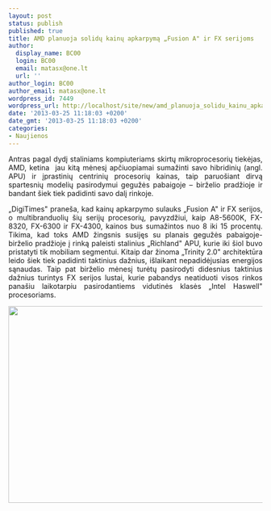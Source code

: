 ```yaml
---
layout: post
status: publish
published: true
title: AMD planuoja solidų kainų apkarpymą „Fusion A" ir FX serijoms
author:
  display_name: BC00
  login: BC00
  email: matasx@one.lt
  url: ''
author_login: BC00
author_email: matasx@one.lt
wordpress_id: 7449
wordpress_url: http://localhost/site/new/amd_planuoja_solidu_kainu_apkarpyma_fusion_a_ir_fx_serijoms/
date: '2013-03-25 11:18:03 +0200'
date_gmt: '2013-03-25 11:18:03 +0200'
categories:
- Naujienos
---
```

<p style="text-align: justify;">
	Antras pagal dydį staliniams kompiuteriams skirtų mikroprocesorių tiekėjas, AMD, ketina&nbsp; jau kitą mėnesį apčiuopiamai sumažinti savo hibridinių (angl. APU) ir įprastinių centrinių procesorių kainas, taip paruo&scaron;iant dirvą spartesnių modelių pasirodymui gegužės pabaigoje &ndash; birželio pradžioje ir bandant &scaron;iek tiek padidinti savo dalį rinkoje.</p>
<p style="text-align: justify;">
	&bdquo;DigiTimes&quot; prane&scaron;a, kad kainų apkarpymo sulauks &bdquo;Fusion A&quot; ir FX serijos, o multibranduolių &scaron;ių serijų procesorių, pavyzdžiui, kaip A8-5600K, FX-8320, FX-6300 ir FX-4300, kainos bus sumažintos nuo 8 iki 15 procentų. Tikima, kad toks AMD žingsnis susijęs su planais gegužės pabaigoje-birželio pradžioje į rinką paleisti stalinius &bdquo;Richland&quot; APU, kurie iki &scaron;iol buvo pristatyti tik mobiliam segmentui. Kitaip dar žinoma &bdquo;Trinity 2.0&quot; architektūra leido &scaron;iek tiek padidinti taktinius dažnius, i&scaron;laikant nepadidėjusias energijos sąnaudas. Taip pat birželio mėnesį turėtų pasirodyti didesnius taktinius dažnius turintys FX serijos lustai, kurie pabandys neatiduoti visos rinkos pana&scaron;iu laikotarpiu pasirodantiems vidutinės klasės &bdquo;Intel Haswell&quot; procesoriams.</p>
<p style="text-align: justify;">
	<img alt="" src="http://technews.lt/userfiles/amdam3+socket.jpg" style="width: 520px; height: 390px;" /></p>
